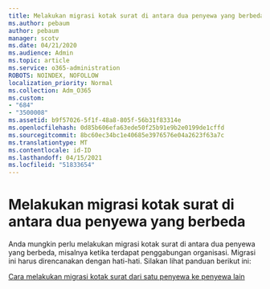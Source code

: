 ```yaml
---
title: Melakukan migrasi kotak surat di antara dua penyewa yang berbeda
ms.author: pebaum
author: pebaum
manager: scotv
ms.date: 04/21/2020
ms.audience: Admin
ms.topic: article
ms.service: o365-administration
ROBOTS: NOINDEX, NOFOLLOW
localization_priority: Normal
ms.collection: Adm_O365
ms.custom:
- "684"
- "3500008"
ms.assetid: b9f57026-5f1f-48a8-805f-56b31f83314e
ms.openlocfilehash: 0d85b606efa63ede50f25b91e9b2e0199de1cffd
ms.sourcegitcommit: 8bc60ec34bc1e40685e3976576e04a2623f63a7c
ms.translationtype: MT
ms.contentlocale: id-ID
ms.lasthandoff: 04/15/2021
ms.locfileid: "51833654"
---
```

# <a name="migrate-mailboxes-between-two-different-tenants"></a>Melakukan migrasi kotak surat di antara dua penyewa yang berbeda

Anda mungkin perlu melakukan migrasi kotak surat di antara dua penyewa yang berbeda, misalnya ketika terdapat penggabungan organisasi. Migrasi ini harus direncanakan dengan hati-hati. Silakan lihat panduan berikut ini:
  
[Cara melakukan migrasi kotak surat dari satu penyewa ke penyewa lain](https://docs.microsoft.com/Exchange/mailbox-migration/migrate-mailboxes-across-tenants)
  